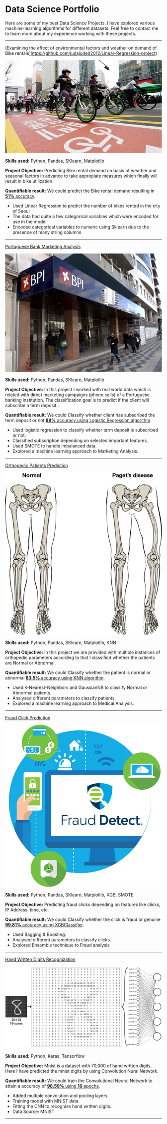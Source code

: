 # Data Science Portfolio

Here are some of my best Data Science Projects. I have explored various machine-learning algorithms for different datasets. Feel free to contact me to learn more about my experience working with these projects.

***

[Examining the effect of environmental factors and weather on demand of Bike rentals]https://github.com/judajuded2012/Linear-Regression-project)

<img src="images/seoul-bikes.jpeg?raw=true"/>

**Skills used:** Python, Pandas, SKlearn, Matplotlib

**Project Objective:** Predicting Bike rental demand on basis of weather and seasonal factors in advance to take appropiate measures which finally will result in bike utilization.

**Quantifiable result:** We could predict the Bike rental demand resulting in [**51%** accuracy](https://github.com/judajuded2012/Linear-Regression-project).

- Used Linear Regression to predict the number of bikes rented in the city of Seoul
- The data had quite a few categorical variables which were encoded for use in the model
- Encoded categorical variables to numeric using Sklearn due to the presence of many string columns


***

[Portuguese Bank Marketing Analysis](https://github.com/judajuded2012/Logestic-regression)

<img src="images/PB.jpg?raw=true"/>

**Skills used:** Python, Pandas, SKlearn, Matplotlib

**Project Objective:** In this project I worked with real world data which is related with direct marketing campaigns (phone calls) of a Portuguese banking institution. The classification goal is to predict if the client will subscribe a term deposit.. 

**Quantifiable result:** We could Classify whether client has subscribed the term deposit or not [**88%** accuracy using Logistic Regression algorithm](https://github.com/judajuded2012/Logestic-regression).

- Used logistic regression to classify whether term deposit is subscribed or not.
- Classified subscription depending on selected important features.
- Used SMOTE to handle imbalanced data.
- Explored a machine learning approach to Marketing Analysis.

***

[Orthopedic Patients Prediction](https://github.com/judajuded2012/Orthopedic-Patient-Prediction)

<img src="images/OP.png?raw=true"/>

**Skills used:** Python, Pandas, SKlearn, Matplotlib, KNN

**Project Objective:** In this project we are provided with multiple instances of orthopedic parameters according to that I classified whether the patients are Normal or Abnormal.

**Quantifiable result:** We could Classify whether the patient is normal or abnormal [**83.5%** accuracy using KNN algorithm](https://github.com/judajuded2012/Orthopedic-Patient-Prediction).

- Used K-Nearest-Neighbors and GaussianNB to classify Normal or Abnormal paitents.
- Analysed different parameters to classify patients. 
- Explored a machine learning approach to Medical Analysis.

***

[Fraud Click Prediction](https://github.com/judajuded2012/Talking_Data_DT)

<img src="images/FP.png?raw=true"/>

**Skills used:** Python, Pandas, SKlearn, Matplotlib, XGB, SMOTE

**Project Objective:** Predicting fraud clicks depending on features like clicks, IP Address, time, etc.

**Quantifiable result:** We could Classify whether the click is fraud or genuine [**99.81%** accuracy using XGBClassifier](https://github.com/judajuded2012/Talking_Data_DT).

- Used Bagging & Boosting.
- Analysed different parameters to classify clicks. 
- Explored Ensemble technique to Fraud analysis

***

[Hand Written Digits Recognization](https://github.com/judajuded2012/Hand_Writing_Recognation)

<img src="images/HW.png?raw=true"/>

**Skills used:** Python, Keras, Tensorflow

**Project Objective:** Mnist is a dataset with 70,000 of hand written digits. Here I have predicted the mnist digits by using Convolution Nural Network.

**Quantifiable result:** We could train the Convolutional Neural Network to attain a accuracy of [**98.59%** using **10** epochs](https://github.com/judajuded2012/Hand_Writing_Recognation).

- Added multiple convolution and pooling layers.
- Training model with MNIST data.
- Fitting the CNN to recognize hand written digits.
- Data Source: MNIST

***